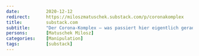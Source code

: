 ```yaml
---
date:          2020-12-12
redirect:      https://miloszmatuschek.substack.com/p/coronakomplex
title:         substack.com
subtitle:      "Der Corona-Komplex – was passiert hier eigentlich gerade?"
persons:       [Matuschek Milosz]
categories:    [Manipulation]
tags:          [substack]
---
```


